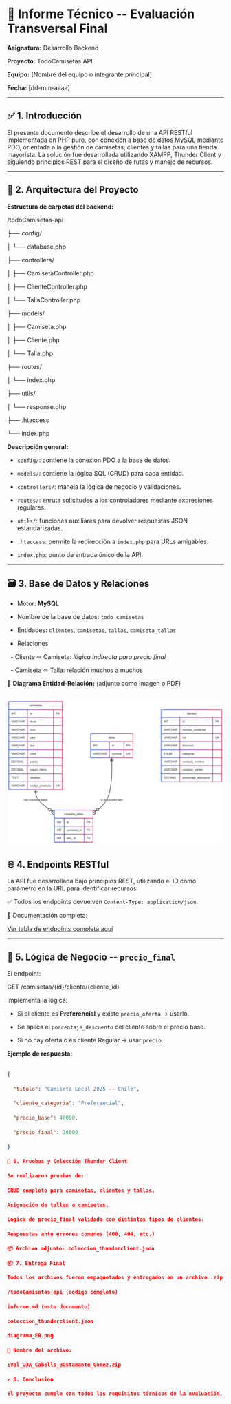 # 🧾 Informe Técnico -- Evaluación Transversal Final  

**Asignatura:** Desarrollo Backend  

**Proyecto:** TodoCamisetas API  

**Equipo:** [Nombre del equipo o integrante principal]  

**Fecha:** [dd-mm-aaaa]

---

## ✅ 1. Introducción

El presente documento describe el desarrollo de una API RESTful implementada en PHP puro, con conexión a base de datos MySQL mediante PDO, orientada a la gestión de camisetas, clientes y tallas para una tienda mayorista. La solución fue desarrollada utilizando XAMPP, Thunder Client y siguiendo principios REST para el diseño de rutas y manejo de recursos.

---

## 🧱 2. Arquitectura del Proyecto

**Estructura de carpetas del backend:**

/todoCamisetas-api

├── config/

│ └── database.php

├── controllers/

│ ├── CamisetaController.php

│ ├── ClienteController.php

│ └── TallaController.php

├── models/

│ ├── Camiseta.php

│ ├── Cliente.php

│ └── Talla.php

├── routes/

│ └── index.php

├── utils/

│ └── response.php

├── .htaccess

└── index.php

**Descripción general:**

- `config/`: contiene la conexión PDO a la base de datos.

- `models/`: contiene la lógica SQL (CRUD) para cada entidad.

- `controllers/`: maneja la lógica de negocio y validaciones.

- `routes/`: enruta solicitudes a los controladores mediante expresiones regulares.

- `utils/`: funciones auxiliares para devolver respuestas JSON estandarizadas.

- `.htaccess`: permite la redirección a `index.php` para URLs amigables.

- `index.php`: punto de entrada único de la API.

---

## 🗃️ 3. Base de Datos y Relaciones

- Motor: **MySQL**

- Nombre de la base de datos: `todo_camisetas`

- Entidades: `clientes`, `camisetas`, `tallas`, `camiseta_tallas`

- Relaciones:

  - Cliente ⬄ Camiseta: *lógica indirecta para precio final*

  - Camiseta ⬄ Talla: relación muchos a muchos

🔗 **Diagrama Entidad-Relación:** (adjunto como imagen o PDF)

![Diagrama de Base de Datos](./assets/Diagrama_ER.png "Diagrama de Todo Camisetas")
---

## 🌐 4. Endpoints RESTful

La API fue desarrollada bajo principios REST, utilizando el ID como parámetro en la URL para identificar recursos.

✅ Todos los endpoints devuelven `Content-Type: application/json`.

📝 Documentación completa:  

[Ver tabla de endpoints completa aquí](#-endpoints-restful--todocamisetas-api)

---

## 🧩 5. Lógica de Negocio -- `precio_final`

El endpoint:

GET /camisetas/{id}/cliente/{cliente_id}

Implementa la lógica:

- Si el cliente es **Preferencial** y existe `precio_oferta` → usarlo.

- Se aplica el `porcentaje_descuento` del cliente sobre el precio base.

- Si no hay oferta o es cliente Regular → usar `precio`.

**Ejemplo de respuesta:**

```json

{

  "titulo": "Camiseta Local 2025 -- Chile",

  "cliente_categoria": "Preferencial",

  "precio_base": 40000,

  "precio_final": 36000

}

🧪 6. Pruebas y Colección Thunder Client

Se realizaron pruebas de:

CRUD completo para camisetas, clientes y tallas.

Asignación de tallas a camisetas.

Lógica de precio_final validada con distintos tipos de clientes.

Respuestas ante errores comunes (400, 404, etc.)

📦 Archivo adjunto: coleccion_thunderclient.json

📦 7. Entrega Final

Todos los archivos fueron empaquetados y entregados en un archivo .zip con el siguiente contenido:

/todoCamisetas-api (código completo)

informe.md (este documento)

coleccion_thunderclient.json

diagrama_ER.png

📁 Nombre del archivo:

Eval_U3A_Cabello_Bustamante_Gomez.zip

✔️ 8. Conclusión

El proyecto cumple con todos los requisitos técnicos de la evaluación, entregando una API modular, funcional y con lógica de negocio optimizada. Se respetaron los principios REST, se utilizaron buenas prácticas de validación y se realizó documentación completa para facilitar el consumo desde frontend o herramientas de prueba.